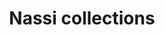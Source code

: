 ---
title: "Nassi collections"
url: /thiruvananthapuram/nassi-collections-vamanapuram-panchayath-office/
shop: Allgemein
---